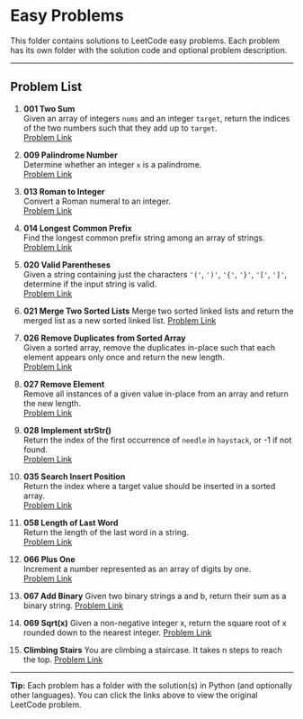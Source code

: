 # Easy Problems

This folder contains solutions to LeetCode easy problems. Each problem has its own folder with the solution code and optional problem description.

---

## Problem List

1. **001 Two Sum**  
   Given an array of integers `nums` and an integer `target`, return the indices of the two numbers such that they add up to `target`.  
   [Problem Link](https://leetcode.com/problems/two-sum/)

2. **009 Palindrome Number**  
   Determine whether an integer `x` is a palindrome.  
   [Problem Link](https://leetcode.com/problems/palindrome-number/)

3. **013 Roman to Integer**  
   Convert a Roman numeral to an integer.  
   [Problem Link](https://leetcode.com/problems/roman-to-integer/)

4. **014 Longest Common Prefix**  
   Find the longest common prefix string among an array of strings.  
   [Problem Link](https://leetcode.com/problems/longest-common-prefix/)

5. **020 Valid Parentheses**  
   Given a string containing just the characters `'('`, `')'`, `'{'`, `'}'`, `'['`, `']'`, determine if the input string is valid.  
   [Problem Link](https://leetcode.com/problems/valid-parentheses/)

6. **021 Merge Two Sorted Lists**
   Merge two sorted linked lists and return the merged list as a new sorted linked list.
   [Problem Link](https://leetcode.com/problems/merge-two-sorted-lists/)

7. **026 Remove Duplicates from Sorted Array**  
   Given a sorted array, remove the duplicates in-place such that each element appears only once and return the new length.  
   [Problem Link](https://leetcode.com/problems/remove-duplicates-from-sorted-array/)

8. **027 Remove Element**  
   Remove all instances of a given value in-place from an array and return the new length.  
   [Problem Link](https://leetcode.com/problems/remove-element/)

9. **028 Implement strStr()**  
   Return the index of the first occurrence of `needle` in `haystack`, or -1 if not found.  
   [Problem Link](https://leetcode.com/problems/implement-strstr/)

10. **035 Search Insert Position**  
   Return the index where a target value should be inserted in a sorted array.  
   [Problem Link](https://leetcode.com/problems/search-insert-position/)

11. **058 Length of Last Word**  
   Return the length of the last word in a string.  
   [Problem Link](https://leetcode.com/problems/length-of-last-word/)

12. **066 Plus One**  
   Increment a number represented as an array of digits by one.  
   [Problem Link](https://leetcode.com/problems/plus-one/)

13. **067 Add Binary**
   Given two binary strings a and b, return their sum as a binary string.
   [Problem Link](https://leetcode.com/problems/add-binary/)

14. **069 Sqrt(x)**
   Given a non-negative integer x, return the square root of x rounded down to the nearest integer.
   [Problem Link](https://leetcode.com/problems/sqrtx/)

15. **Climbing Stairs**
   You are climbing a staircase. It takes n steps to reach the top.
   [Problem Link](https://leetcode.com/problems/climbing-stairs/)
---

**Tip:** Each problem has a folder with the solution(s) in Python (and optionally other languages). You can click the links above to view the original LeetCode problem.
